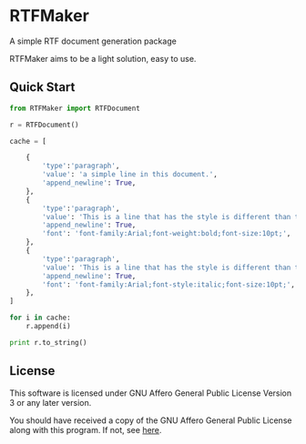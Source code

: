 RTFMaker
========

A simple RTF document generation package

RTFMaker aims to be a light solution, easy to use.

Quick Start
-----------

```python
from RTFMaker import RTFDocument

r = RTFDocument()

cache = [

    {
        'type':'paragraph',
        'value': 'a simple line in this document.',
        'append_newline': True,
    },
    {
        'type':'paragraph',
        'value': 'This is a line that has the style is different than the default style: bold.',
        'append_newline': True,
        'font': 'font-family:Arial;font-weight:bold;font-size:10pt;',
    },
    {
        'type':'paragraph',
        'value': 'This is a line that has the style is different than the default style: italic.',
        'append_newline': True,
        'font': 'font-family:Arial;font-style:italic;font-size:10pt;',
    },
]

for i in cache:
    r.append(i)

print r.to_string()
```

License
-------

This software is licensed under GNU Affero General Public License Version 3 or any later version.

You should have received a copy of the GNU Affero General Public License along with this program.  If not, see [here](https://www.gnu.org/licenses/).
